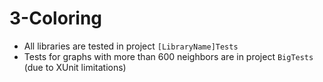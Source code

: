 # 3-Coloring
* All libraries are tested in project `[LibraryName]Tests`
* Tests for graphs with more than 600 neighbors are in project `BigTests` (due to XUnit limitations)
